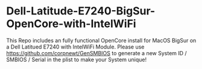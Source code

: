 # Dell-Latitude-E7240-BigSur-OpenCore-with-IntelWiFi

This Repo includes an fully functional OpenCore install for MacOS BigSur on a Dell Latitued E7240 with IntelWiFi Module.
Please use https://github.com/corpnewt/GenSMBIOS to generate a new System ID / SMBIOS / Serial in the plist to make your System unique!
